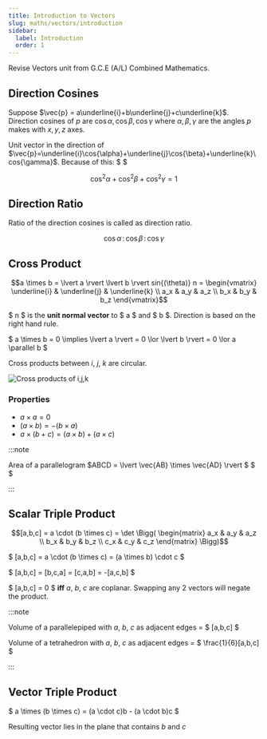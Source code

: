 ```yaml
---
title: Introduction to Vectors
slug: maths/vectors/introduction
sidebar:
  label: Introduction
  order: 1
---
```


Revise Vectors unit from G.C.E (A/L) Combined Mathematics.

## Direction Cosines

Suppose $\vec{p} = a\underline{i}+b\underline{j}+c\underline{k}$. Direction
cosines of $p$ are $\cos{\alpha}, \cos{\beta},\cos{\gamma}$ where
$\alpha,\beta,\gamma$ are the angles $p$ makes with $x,y,z$ axes.

Unit vector in the direction of
$\vec{p}=\underline{i}\cos{\alpha}+\underline{j}\cos{\beta}+\underline{k}\cos{\gamma}$.
Because of this: $ $

```math
\cos^2{\alpha}+\cos^2{\beta}+\cos^2{\gamma}=1
```

## Direction Ratio

Ratio of the direction cosines is called as direction ratio.

```math
\cos{\alpha}\,:\,\cos{\beta}\,:\,\cos{\gamma}
```

## Cross Product

```math
a \times b
= \lvert a \rvert \lvert b \rvert sin{(\theta)} n
=
\begin{vmatrix}
   \underline{i} & \underline{j} & \underline{k} \\
	 a_x & a_y & a_z \\
   b_x & b_y & b_z
\end{vmatrix}
```

$ n $ is the **unit normal vector** to $ a $ and $ b $. Direction is based on
the right hand rule.

$ a \times b = 0 \implies \lvert a \rvert = 0 \lor \lvert b \rvert = 0 \lor a
\parallel b $

Cross products between $i$, $j$, $k$ are circular.

![Cross products of i,j,k](/maths/ijk-cross-product.jpg)

### Properties

- $a \times a = 0$
- $(a\times b) = -(b \times a)$
- $a \times (b + c) = (a \times b) + (a \times c)$

:::note

Area of a parallelogram $ABCD = \lvert \vec{AB} \times \vec{AD} \rvert $ $ $

:::

## Scalar Triple Product

```math
[a,b,c]
= a \cdot (b \times c)
= \det
\Bigg(
\begin{matrix}
	 a_x & a_y & a_z \\
   b_x & b_y & b_z \\
   c_x & c_y & c_z
\end{matrix}
\Bigg)
```

$ [a,b,c] = a \cdot (b \times c) = (a \times b) \cdot c $

$ [a,b,c] = [b,c,a] = [c,a,b] = -[a,c,b] $

$ [a,b,c] = 0 $ **iff** $a$, $b$, $c$ are coplanar. Swapping any 2 vectors will
negate the product.

:::note

Volume of a parallelepiped with $a$, $b$, $c$ as adjacent edges = $ [a,b,c] $

Volume of a tetrahedron with $a$, $b$, $c$ as adjacent edges = $
\frac{1}{6}[a,b,c] $

:::

## Vector Triple Product

$ a \times (b \times c) = (a \cdot c)b - (a \cdot b)c $

Resulting vector lies in the plane that contains $b$ and $c$
